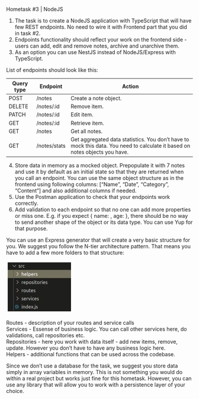 Hometask #3 | NodeJS

1. The task is to create a NodeJS application with TypeScript that will have few REST endpoints. No need to wire it with Frontend part that you did in task #2.
2. Endpoints functionality should reflect your work on the frontend side - users can add, edit and remove notes, archive and unarchive them.
3. As an option you can use NestJS instead of NodeJS/Express with TypeScript.

List of endpoints should look like this:

| Query type | Endpoint     | Action                                                                                                                      |
| ---------- | ------------ | --------------------------------------------------------------------------------------------------------------------------- |
| POST       | /notes       | Create a note object.                                                                                                       |
| DELETE     | /notes/:id   | Remove item.                                                                                                                |
| PATCH      | /notes/:id   | Edit item.                                                                                                                  |
| GET        | /notes/:id   | Retrieve item.                                                                                                              |
| GET        | /notes       | Get all notes.                                                                                                              |
| GET        | /notes/stats | Get aggregated data statistics. You don’t have to mock this data. You need to calculate it based on notes objects you have. |

4. Store data in memory as a mocked object. Prepopulate it with 7 notes and use it by default as an initial state so that they are returned when you call an endpoint. You can use the same object structure as in the frontend using following columns: [“Name”, “Date”, “Category”, “Content”] and also additional columns if needed.
5. Use the Postman application to check that your endpoints work correctly.
6. Add validation to each endpoint so that no one can add more properties or miss one. E.g. if you expect { name: <string>, age: <integer> }, there should be no way to send another shape of the object or its data type. You can use Yup for that purpose.

You can use an Express generator that will create a very basic structure for you. We suggest you follow the N-tier architecture pattern. That means you have to add a few more folders to that structure:

![alt text](https://github.com/AntonKobyshev/radency-hometask-3/blob/main/public/img/readme-img.jpeg?raw=true)

Routes - description of your routes and service calls  
Services - Essense of business logic. You can call other services here, do validations, call repositories etc.  
Repositories - here you work with data itself - add new items, remove, update. However you don’t have to have any business logic here.  
Helpers - additional functions that can be used across the codebase.

Since we don’t use a database for the task, we suggest you store data simply in array variables in memory. This is not something you would do within a real project but works just fine for this hometask. However, you can use any library that will allow you to work with a persistence layer of your choice.
